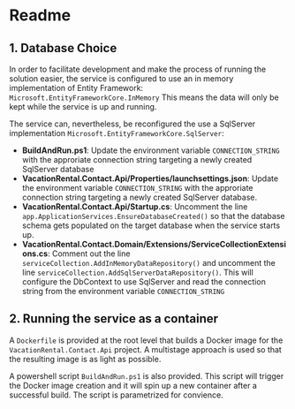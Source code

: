 #  Readme

## 1. Database Choice

In order to facilitate development and make the process of running the solution easier, the service is configured to use an in memory implementation of Entity Framework:  `Microsoft.EntityFrameworkCore.InMemory`  This means the data will only be kept while the service is up and running. 

The service can, nevertheless, be reconfigured the use a SqlServer implementation `Microsoft.EntityFrameworkCore.SqlServer`:

 - **BuildAndRun.ps1**: Update the environment variable `CONNECTION_STRING` with the approriate connection string targeting a newly created SqlServer database
 - **VacationRental.Contact.Api/Properties/launchsettings.json**: Update the environment variable `CONNECTION_STRING` with the approriate connection string targeting a newly created SqlServer database.
 - **VacationRental.Contact.Api/Startup.cs**: Uncomment the line `app.ApplicationServices.EnsureDatabaseCreated()` so that the database schema gets populated on the target database when the service starts up.
 - **VacationRental.Contact.Domain/Extensions/ServiceCollectionExtensions.cs**: Comment out the line `serviceCollection.AddInMemoryDataRepository()` and uncomment the line `serviceCollection.AddSqlServerDataRepository()`. This will configure the DbContext to use SqlServer and read the connection string from the environment variable `CONNECTION_STRING`

## 2. Running the service as a container

A `Dockerfile` is provided at the root level that builds a Docker image for the `VacationRental.Contact.Api` project. A multistage approach is used so that the resulting image is as light as possible. 

A powershell script `BuildAndRun.ps1` is also provided. This script will trigger the Docker image creation and it will spin up a new container after a successful build. The script is parametrized for convience.
